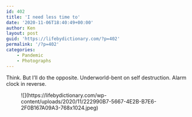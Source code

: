 ```yaml
---
id: 402
title: 'I need less time to'
date: '2020-11-06T18:40:49+00:00'
author: Ken
layout: post
guid: 'https://lifebydictionary.com/?p=402'
permalink: '/?p=402'
categories:
    - Pandemic
    - Photographs
---
```


Think. But I’ll do the opposite. Underworld-bent on self destruction. Alarm clock in reverse.

<figure class="wp-block-image size-large">![](https://lifebydictionary.com/wp-content/uploads/2020/11/222990B7-5667-4E2B-B7E6-2F0B167A09A3-768x1024.jpeg)</figure>